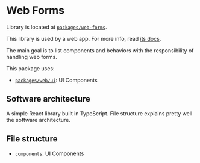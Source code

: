 # Web Forms

Library is located at [`packages/web-forms`](../../../packages/web-forms).

This library is used by a web app. For more info, read [its docs](../apps/web.md).

The main goal is to list components and behaviors with the responsibility of handling web forms.

This package uses:

- [`packages/web/ui`](./web/ui.md): UI Components

## Software architecture

A simple React library built in TypeScript. File structure explains pretty well the software architecture.

## File structure

- `components`: UI Components
